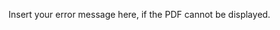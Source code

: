 <object width="400" height="500" type="application/pdf" data="[ECG.pdf](https://github.com/Lwao/DAQ_ECG/raw/main/ECG.pdf&embedded=true)?#zoom=85&scrollbar=0&toolbar=0&navpanes=0">
    <p>Insert your error message here, if the PDF cannot be displayed.</p>
</object>